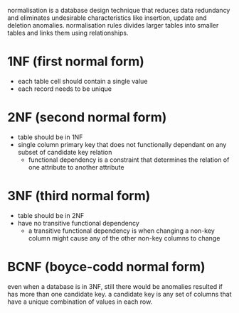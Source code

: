 normalisation is a database design technique that reduces data redundancy and eliminates undesirable characteristics like insertion, update and deletion anomalies. normalisation rules divides larger tables into smaller tables and links them using relationships.

# 1NF (first normal form)
- each table cell should contain a single value
- each record needs to be unique

# 2NF (second normal form)
- table should be in 1NF
- single column primary key that does not functionally dependant on any subset of candidate key relation
	- functional dependency is a constraint that determines the relation of one attribute to another attribute

# 3NF (third normal form)
- table should be in 2NF
- have no transitive functional dependency
	- a transitive functional dependency is when changing a non-key column might cause any of the other non-key columns to change

# BCNF (boyce-codd normal form)
even when a database is in 3NF, still there would be anomalies resulted if has more than one candidate key. a candidate key is any set of columns that have a unique combination of values in each row.